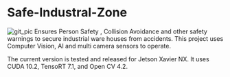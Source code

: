 # Safe-Industral-Zone
![git_pic](https://user-images.githubusercontent.com/19869426/193572085-84af4390-dfe1-4c7c-a16e-fd7e2d237bee.png)
Ensures Person Safety , Collision Avoidance and other safety warnings to secure industrial ware houses from accidents. This project uses Computer Vision, AI and multi camera sensors to operate.

The current version is tested and released for Jetson Xavier NX. It uses CUDA 10.2, TensoRT 7.1, and Open CV 4.2.

